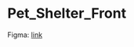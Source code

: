 # Pet_Shelter_Front
Figma: [link](https://www.figma.com/design/KRXXCp4EiOYcGzIxh1EZ5G/website?node-id=0-1&t=jSgbtgI91NEV21Rc-1)
